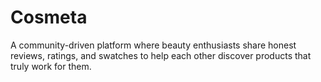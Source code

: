 # Cosmeta
A community-driven platform where beauty enthusiasts share honest reviews, ratings, and swatches to help each other discover products that truly work for them. 
